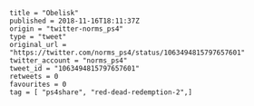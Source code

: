 ```
title = "Obelisk"
published = 2018-11-16T18:11:37Z
origin = "twitter-norms_ps4"
type = "tweet"
original_url = "https://twitter.com/norms_ps4/status/1063494815797657601"
twitter_account = "norms_ps4"
tweet_id = "1063494815797657601"
retweets = 0
favourites = 0
tag = [ "ps4share", "red-dead-redemption-2",]
```

<p class='image'><img src='https://mnf.m17s.net/2018/11/16/DsJK5WjXoAA_QoW.jpg' alt=''></p>

